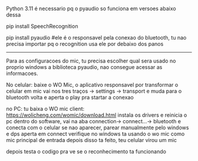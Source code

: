 Python 3.11 é necessario pq o pyaudio so funciona em versoes abaixo dessa

pip install SpeechRecognition 

pip install pyaudio #ele é o responsavel pela conexao do bluetooth, tu nao precisa importar pq o recognition usa ele por debaixo dos panos



----------------------------------------------------------------------------------


Para as configuracoes do mic, tu precisa escolher qual sera usado no proprio windows
a biblioteca pyaudio, nao consegue acessar as informacoes. 

No celular:
baixe o WO Mic, o aplicativo responsavel por transformar o celular em mic
vai nos tres traços -> settings -> transport e muda para o bluetooth
volta e aperta o play pra startar a conexao

no PC: 
tu baixa o WO mic client: https://wolicheng.com/womic/download.html
instala os drivers e reinicia o pc
dentro do software, vai na aba connection-> connect...-> bluetooth e conecta com o celular
se nao aparecer, parear manualmente pelo windows
e dps aperta em connect
verifique no windows ta usando o wo mic como mic principal de entrada
depois disso ta feito, teu celular virou um mic


depois testa o codigo pra ve se o reconhecimento ta funcionando